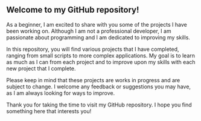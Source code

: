 ## Welcome to my GitHub repository!

As a beginner, I am excited to share with you some of the projects I have been working on. Although I am not a professional developer, I am passionate about programming and I am dedicated to improving my skills.

In this repository, you will find various projects that I have completed, ranging from small scripts to more complex applications. My goal is to learn as much as I can from each project and to improve upon my skills with each new project that I complete.

Please keep in mind that these projects are works in progress and are subject to change. I welcome any feedback or suggestions you may have, as I am always looking for ways to improve.

Thank you for taking the time to visit my GitHub repository. I hope you find something here that interests you!
